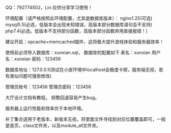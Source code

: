 QQ：792774502，Lin.仅供分享学习使用！

环境配置（请严格按照此环境配置，尤其是数据库版本）：
nginx1.25(可选)
mysql5.5(必选，低版本会出现未知错误，高版本部分数据库语句会不支持)
php7.4(必选。低版本不支持部分函数，高版本部分函数弃用直接报错！)

建议开启：opcache+memcached插件，这将极大提升游戏体验和服务器效率！

使用前必须导入数据库：xunxian.sql，
数据库的配置如下
表名：xunxian
用户名：xunxian
密码：123456

数据库地址：127.0.0.1(测试在小皮环境中localhost会极度卡顿，服务端无视，若有类似问题可搜索修改)


管理员账号：123456
管理员密码：123456


大厅设计文档有教程。
频繁回退容易产生bug。


服务器上运行性能和效率优于本地环境。

补丁集合适用于老版本，新版本无视，将里面文件寻找到对应位置覆盖即可，一般是首页，class文件夹，以及module_all文件夹。
